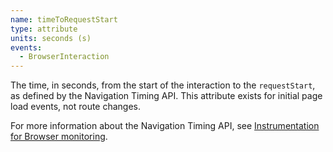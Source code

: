 ```yaml
---
name: timeToRequestStart
type: attribute
units: seconds (s)
events:
  - BrowserInteraction
---
```


The time, in seconds, from the start of the interaction to the `requestStart`, as defined by the Navigation Timing API. This attribute exists for initial page load events, not route changes.

For more information about the Navigation Timing API, see [Instrumentation for Browser monitoring](/docs/browser/new-relic-browser/page-load-timing-resources/instrumentation-browser-monitoring#navigation-api).